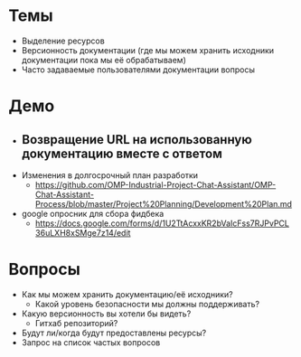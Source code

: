 # Темы
- Выделение ресурсов
- Версионность документации (где мы можем хранить исходники документации пока мы её обрабатываем)
- Часто задаваемые пользователями документации вопросы
# Демо
- Возвращение URL на использованную документацию вместе с ответом
	- 
- Изменения в долгосрочный план разработки
	- https://github.com/OMP-Industrial-Project-Chat-Assistant/OMP-Chat-Assistant-Process/blob/master/Project%20Planning/Development%20Plan.md
- google опросник для сбора фидбека 
	- https://docs.google.com/forms/d/1U2TtAcxxKR2bVaIcFss7RJPvPCL36uLXH8xSMge7z14/edit
# Вопросы
- Как мы можем хранить документацию/её исходники?
	- Какой уровень безопасности мы должны поддерживать?
- Какую версионность вы хотели бы видеть?
	- Гитхаб репозиторий?
- Будут ли/когда будут предоставлены ресурсы?
- Запрос на список частых вопросов
